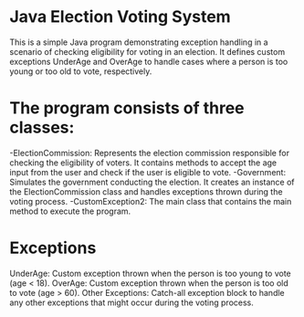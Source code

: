 # Java Election Voting System
This is a simple Java program demonstrating exception handling in a scenario of checking eligibility for voting in an election. It defines custom exceptions UnderAge and OverAge to handle cases where a person is too young or too old to vote, respectively.
 
 # The program consists of three classes:
-ElectionCommission: Represents the election commission responsible for checking the eligibility of voters. It contains methods to accept the age input from the user and check if the user is eligible to vote.
-Government: Simulates the government conducting the election. It creates an instance of the ElectionCommission class and handles exceptions thrown during the voting process.
-CustomException2: The main class that contains the main method to execute the program.

# Exceptions
UnderAge: Custom exception thrown when the person is too young to vote (age < 18).
OverAge: Custom exception thrown when the person is too old to vote (age > 60).
Other Exceptions: Catch-all exception block to handle any other exceptions that might occur during the voting process.
